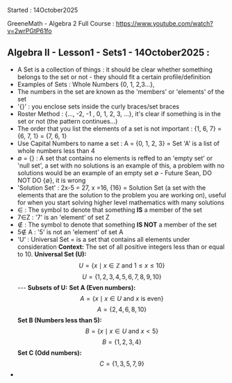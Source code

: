 Started : 14October2025

GreeneMath - Algebra 2 Full Course :
https://www.youtube.com/watch?v=2wrPGtP61fo

## Algebra II - Lesson1 - Sets1 - 14October2025 :
- A Set is a collection of things : it should be clear whether something belongs to the set or not - they should fit a certain profile/definition
- Examples of Sets : Whole Numbers {0, 1, 2,3...}, 
- The numbers in the set are known as the 'members' or 'elements' of the set
- '{}' : you enclose sets inside the curly braces/set braces
- Roster Method : {..., -2, -1 , 0, 1, 2, 3, ...}, it's clear if something is in the set or not (the pattern continues...)
- The order that you list the elements of a set is not important : {1, 6, 7} = {6, 7, 1} = {7, 6, 1} 
- Use Capital Numbers to name a set : A = {0, 1, 2, 3} = Set 'A' is a list of whole numbers less than 4
- $\emptyset$ = {} : A set that contains no elements is reffed to an 'empty set' or 'null set', a set with no solutions is an example of this, a problem with no solutions would be an example of an empty set $\emptyset$ - Future Sean, DO NOT DO {$\emptyset$}, it is wrong 
- 'Solution Set' : 2x-5 = 27, x =16,  {16} = Solution Set (a set with the elements that are the solution to the problem you are working on), useful for when you start solving higher level mathematics with many solutions
- $\in$ : The symbol to denote that something **IS** a member of the set
- 7$\in$Z : '7' is an 'element' of set Z
- $\notin$ : The symbol to denote that something **IS NOT** a member of the set
- 5$\notin$ A : '5' is not an 'element' of set A
- 'U' : Universal Set = is a set that contains all elements under consideration
**Context:** The set of all positive integers less than or equal to 10. **Universal Set (U):** $$U = \{x \mid x \in \mathbb{Z} \text{ and } 1 \le x \le 10\}$$ $$U = \{1, 2, 3, 4, 5, 6, 7, 8, 9, 10\}$$ --- **Subsets of U:** **Set A (Even numbers):** $$A = \{x \mid x \in U \text{ and } x \text{ is even}\}$$ $$A = \{2, 4, 6, 8, 10\}$$ **Set B (Numbers less than 5):** $$B = \{x \mid x \in U \text{ and } x < 5\}$$ $$B = \{1, 2, 3, 4\}$$ **Set C (Odd numbers):** $$C = \{1, 3, 5, 7, 9\}$$
- 